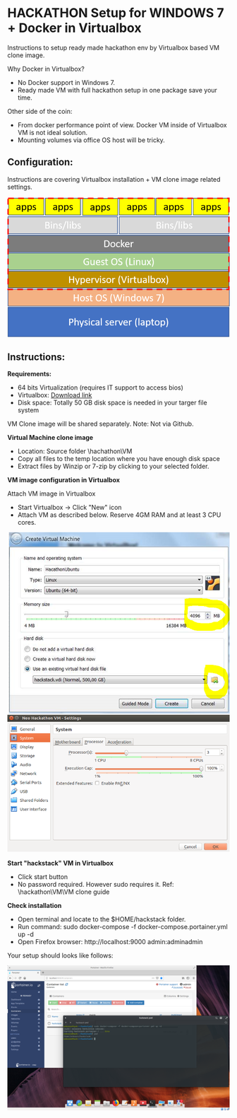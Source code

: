 # HACKATHON Setup for WINDOWS 7 + Docker in Virtualbox

Instructions to setup ready made hackathon env by Virtualbox based VM clone image.  

Why Docker in Virtualbox? 
- No Docker support in Windows 7.
- Ready made VM with full hackathon setup in one package save your time.

Other side of the coin:
- From docker performance point of view. Docker VM inside of Virtualbox VM is not ideal solution.
- Mounting volumes via office OS host will be tricky. 

## Configuration:

Instructions are covering Virtualbox installation + VM clone image related settings.

![VSL Solution](https://github.com/TampereTC/TestContainer-hackathon/blob/master/VM/Picture1.png)

## Instructions:


**Requirements:**
- 64 bits Virtualization (requires IT support to access bios) 
- Virtualbox: [Download link](https://www.virtualbox.org/wiki/Downloads)
- Disk space: Totally 50 GB disk space is needed in your targer file system

VM Clone image will be shared separately. Note: Not via Github.

**Virtual Machine clone image**

- Location: Source folder \hachathon\VM
- Copy all files to the temp location where you have enough disk space
- Extract files by Winzip or 7-zip by clicking to your selected folder.

**VM image configuration in Virtualbox**

Attach VM image in Virtualbox
- Start Virtualbox -> Click "New" icon
- Attach VM as described below. Reserve 4GM RAM and at least 3 CPU cores.

![AttachVM](https://github.com/TampereTC/TestContainer-hackathon/blob/master/VM/VirtualBox%20link%20VM%20image.PNG)
![CPU MEM](https://github.com/TampereTC/TestContainer-hackathon/blob/master/VM/VM%20cpu.png)

**Start "hackstack" VM in Virtualbox**

- Click start button
- No password required. However sudo requires it. Ref: \hackathon\VM\VM clone guide


**Check installation**

- Open terminal and locate to the $HOME/hackstack folder.
- Run command: sudo docker-compose -f docker-compose.portainer.yml up -d
- Open Firefox browser: http://localhost:9000 admin:adminadmin

Your setup should looks like follows:

![Screenshot](https://github.com/TampereTC/TestContainer-hackathon/blob/master/VM/Screenshot%20hackstack%20dashboard.png)


